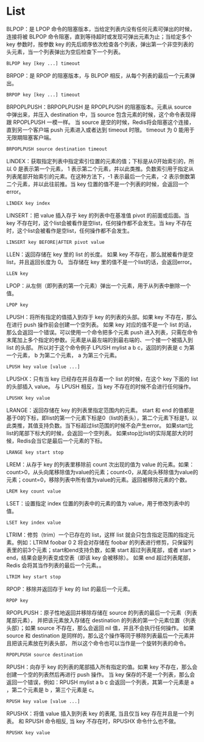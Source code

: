 # List

BLPOP：是 LPOP 命令的阻塞版本，当给定列表内没有任何元素可弹出的时候，连接将被 BLPOP 命令阻塞，直到等待超时或发现可弹出元素为止；当给定多个 key 参数时，按参数 key 的先后顺序依次检查各个列表，弹出第一个非空列表的头元素，当一个列表弹出为空后检查下一个列表。

    BLPOP key [key ...] timeout

BRPOP：是 RPOP 的阻塞版本，与 BLPOP 相反，从每个列表的最后一个元素弹出。

    BRPOP key [key ...] timeout

BRPOPLPUSH：BRPOPLPUSH 是 RPOPLPUSH 的阻塞版本。元素从 source 中弹出来，并压入 destination 中，当 source 包含元素的时候，这个命令表现得跟 RPOPLPUSH 一模一样。 当 source 是空的时候，Redis将会阻塞这个连接，直到另一个客户端 push 元素进入或者达到 timeout 时限。 timeout 为 0 能用于无限期阻塞客户端。

    BRPOPLPUSH source destination timeout

LINDEX：获取指定列表中指定索引位置的元素的值；下标是从0开始索引的，所以 0 是表示第一个元素， 1 表示第二个元素，并以此类推。负数索引用于指定从列表尾部开始索引的元素。在这种方法下，-1 表示最后一个元素，-2 表示倒数第二个元素，并以此往前推。当 key 位置的值不是一个列表的时候，会返回一个error。

    LINDEX key index

LINSERT：把 value 插入存于 key 的列表中在基准值 pivot 的前面或后面。当 key 不存在时，这个list会被看作是空list，任何操作都不会发生。当 key 不存在时，这个list会被看作是空list，任何操作都不会发生。

    LINSERT key BEFORE|AFTER pivot value

LLEN：返回存储在 key 里的 list 的长度。 如果 key 不存在，那么就被看作是空list，并且返回长度为 0。 当存储在 key 里的值不是一个list的话，会返回error。

    LLEN key

LPOP：从左侧（即列表的第一个元素）弹出一个元素，用于从列表中删除一个值。

    LPOP key

LPUSH：将所有指定的值插入到存于 key 的列表的头部。如果 key 不存在，那么在进行 push 操作前会创建一个空列表。 如果 key 对应的值不是一个 list 的话，那么会返回一个错误。可以使用一个命令把多个元素 push 进入列表，只需在命令末尾加上多个指定的参数。元素是从最左端的到最右端的、一个接一个被插入到 list 的头部。 所以对于这个命令例子 LPUSH mylist a b c，返回的列表是 c 为第一个元素， b 为第二个元素， a 为第三个元素。

    LPUSH key value [value ...]

LPUSHX：只有当 key 已经存在并且存着一个 list 的时候，在这个 key 下面的 list 的头部插入 value。 与 LPUSH 相反，当 key 不存在的时候不会进行任何操作。

    LPUSHX key value

LRANGE：返回存储在 key 的列表里指定范围内的元素。 start 和 end 的值都是基于0的下标，即list的第一个元素下标是0（list的表头），第二个元素下标是1，以此类推，其值支持负数。当下标超过list范围的时候不会产生error。 如果start比list的尾部下标大的时候，会返回一个空列表。 如果stop比list的实际尾部大的时候，Redis会当它是最后一个元素的下标。

    LRANGE key start stop

LREM：从存于 key 的列表里移除前 count 次出现的值为 value 的元素。如果：count>0，从头向尾移除值为value的元素；count<0，从尾向头移除值为value的元素；count=0，移除列表中所有值为value的元素。返回被移除元素的个数。

    LREM key count value

LSET：设置指定 index 位置的列表中的元素的值为 value，用于修改列表中的值。

    LSET key index value

LTRIM：修剪（trim）一个已存在的 list，这样 list 就会只包含指定范围的指定元素。例如：LTRIM foobar 0 2 将会对存储在 foobar 的列表进行修剪，只保留列表里的前3个元素；start和end支持负数，如果 start 超过列表尾部，或者 start > end，结果会是列表变成空表（即该 key 会被移除）。 如果 end 超过列表尾部，Redis 会将其当作列表的最后一个元素。。

    LTRIM key start stop

RPOP：移除并返回存于 key 的 list 的最后一个元素。

    RPOP key

RPOPLPUSH：原子性地返回并移除存储在 source 的列表的最后一个元素（列表尾部元素）， 并把该元素放入存储在 destination 的列表的第一个元素位置（列表头部）；如果 source 不存在，那么会返回 nil 值，并且不会执行任何操作。 如果 source 和 destination 是同样的，那么这个操作等同于移除列表最后一个元素并且把该元素放在列表头部， 所以这个命令也可以当作是一个旋转列表的命令。

    RPOPLPUSH source destination

RPUSH：向存于 key 的列表的尾部插入所有指定的值。如果 key 不存在，那么会创建一个空的列表然后再进行 push 操作。 当 key 保存的不是一个列表，那么会返回一个错误，例如：RPUSH mylist a b c 会返回一个列表，其第一个元素是 a ，第二个元素是 b ，第三个元素是 c。

    RPUSH key value [value ...]

RPUSHX：将值 value 插入到列表 key 的表尾, 当且仅当 key 存在并且是一个列表。 和 RPUSH 命令相反, 当 key 不存在时，RPUSHX 命令什么也不做。

    RPUSHX key value
